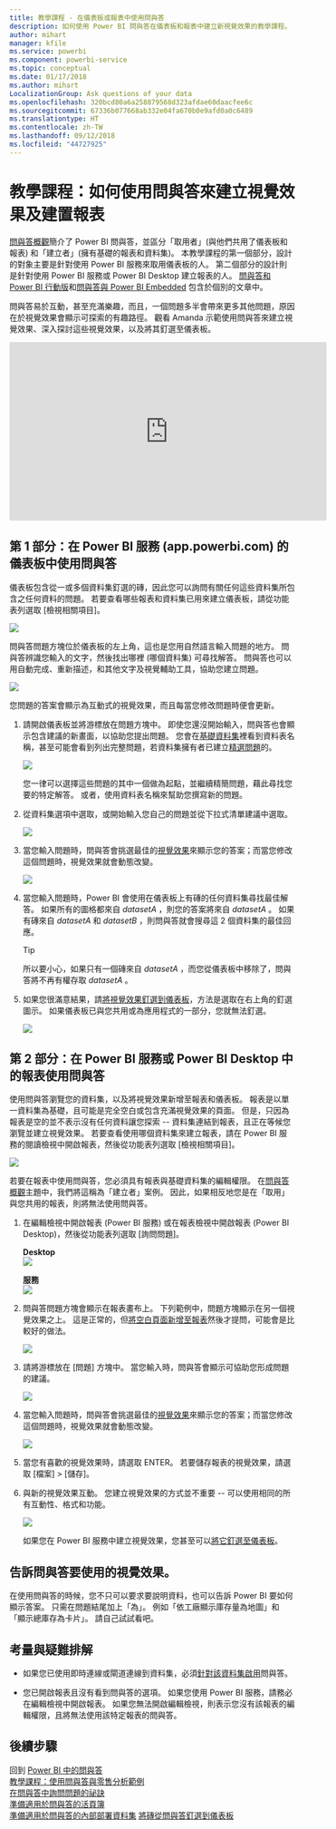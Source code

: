 ```yaml
---
title: 教學課程 - 在儀表板或報表中使用問與答
description: 如何使用 Power BI 問與答在儀表板和報表中建立新視覺效果的教學課程。
author: mihart
manager: kfile
ms.service: powerbi
ms.component: powerbi-service
ms.topic: conceptual
ms.date: 01/17/2018
ms.author: mihart
LocalizationGroup: Ask questions of your data
ms.openlocfilehash: 320bcd80a6a258879568d323afdae60daacfee6c
ms.sourcegitcommit: 67336b077668ab332e04fa670b0e9afd0a0c6489
ms.translationtype: HT
ms.contentlocale: zh-TW
ms.lasthandoff: 09/12/2018
ms.locfileid: "44727925"
---
```

# <a name="tutorial-how-to-use-qa-to-create-visualizations-and-build-reports"></a>教學課程：如何使用問與答來建立視覺效果及建置報表
[問與答概觀](power-bi-q-and-a.md)簡介了 Power BI 問與答，並區分「取用者」(與他們共用了儀表板和報表) 和「建立者」(擁有基礎的報表和資料集)。 本教學課程的第一個部分，設計的對象主要是針對使用 Power BI 服務來取用儀表板的人。 第二個部分的設計則是針對使用 Power BI 服務或 Power BI Desktop 建立報表的人。 [問與答和 Power BI 行動版](consumer/mobile/mobile-apps-ios-qna.md)和[問與答與 Power BI Embedded](developer/qanda.md) 包含於個別的文章中。

問與答易於互動，甚至充滿樂趣，而且，一個問題多半會帶來更多其他問題，原因在於視覺效果會顯示可探索的有趣路徑。 觀看 Amanda 示範使用問與答來建立視覺效果、深入探討這些視覺效果，以及將其釘選至儀表板。

<iframe width="560" height="315" src="https://www.youtube.com/embed/qMf7OLJfCz8?list=PL1N57mwBHtN0JFoKSR0n-tBkUJHeMP2cP" frameborder="0" allowfullscreen></iframe>

## <a name="part-1-use-qa-on-a-dashboard-in-power-bi-service-apppowerbicom"></a>第 1 部分：在 Power BI 服務 (app.powerbi.com) 的儀表板中使用問與答
儀表板包含從一或多個資料集釘選的磚，因此您可以詢問有關任何這些資料集所包含之任何資料的問題。 若要查看哪些報表和資料集已用來建立儀表板，請從功能表列選取 [檢視相關項目]。

![](media/power-bi-tutorial-q-and-a/power-bi-view-related.png)

問與答問題方塊位於儀表板的左上角，這也是您用自然語言輸入問題的地方。 問與答辨識您輸入的文字，然後找出哪裡 (哪個資料集) 可尋找解答。 問與答也可以用自動完成、重新描述，和其他文字及視覺輔助工具，協助您建立問題。

![](media/power-bi-tutorial-q-and-a/powerbi-qna.png)

您問題的答案會顯示為互動式的視覺效果，而且每當您修改問題時便會更新。

1. 請開啟儀表板並將游標放在問題方塊中。 即使您還沒開始輸入，問與答也會顯示包含建議的新畫面，以協助您提出問題。 您會在[基礎資料集](service-get-data.md)裡看到資料表名稱，甚至可能會看到列出完整問題，若資料集擁有者已建立[精選問題](service-q-and-a-create-featured-questions.md)的。

   ![](media/power-bi-tutorial-q-and-a/powerbi-qna-cursor.png)

   您一律可以選擇這些問題的其中一個做為起點，並繼續精簡問題，藉此尋找您要的特定解答。 或者，使用資料表名稱來幫助您撰寫新的問題。

2. 從資料集選項中選取，或開始輸入您自己的問題並從下拉式清單建議中選取。

   ![](media/power-bi-tutorial-q-and-a/powerbi-qna-list.png)

3. 當您輸入問題時，問與答會挑選最佳的[視覺效果](visuals/power-bi-visualization-types-for-reports-and-q-and-a.md)來顯示您的答案；而當您修改這個問題時，視覺效果就會動態改變。

   ![](media/power-bi-tutorial-q-and-a/powerbi-qna-viz.png)

4. 當您輸入問題時，Power BI 會使用在儀表板上有磚的任何資料集尋找最佳解答。  如果所有的圖格都來自 *datasetA* ，則您的答案將來自 *datasetA* 。  如果有磚來自 *datasetA* 和 *datasetB* ，則問與答就會搜尋這 2 個資料集的最佳回應。

   > [!TIP]
   > 所以要小心，如果只有一個磚來自 *datasetA* ，而您從儀表板中移除了，問與答將不再有權存取 *datasetA* 。
   >
   >
5. 如果您很滿意結果，請[將視覺效果釘選到儀表板](service-dashboard-pin-tile-from-q-and-a.md)，方法是選取在右上角的釘選圖示。 如果儀表板已與您共用或為應用程式的一部分，您就無法釘選。

   ![](media/power-bi-tutorial-q-and-a/pbi_qna_finish-typing-question.jpg)

##    <a name="part-2-use-qa-in-a-report-in-power-bi-service-or-power-bi-desktop"></a>第 2 部分：在 Power BI 服務或 Power BI Desktop 中的報表使用問與答

使用問與答瀏覽您的資料集，以及將視覺效果新增至報表和儀表板。 報表是以單一資料集為基礎，且可能是完全空白或包含充滿視覺效果的頁面。 但是，只因為報表是空的並不表示沒有任何資料讓您探索 -- 資料集連結到報表，且正在等候您瀏覽並建立視覺效果。  若要查看使用哪個資料集來建立報表，請在 Power BI 服務的閱讀檢視中開啟報表，然後從功能表列選取 [檢視相關項目]。

![](media/power-bi-tutorial-q-and-a/power-bi-view-related.png)

若要在報表中使用問與答，您必須具有報表與基礎資料集的編輯權限。 在[問與答概觀](power-bi-q-and-a.md)主題中，我們將這稱為「建立者」案例。 因此，如果相反地您是在「取用」與您共用的報表，則將無法使用問與答。

1. 在編輯檢視中開啟報表 (Power BI 服務) 或在報表檢視中開啟報表 (Power BI Desktop)，然後從功能表列選取 [詢問問題]。

    **Desktop**    
    ![](media/power-bi-tutorial-q-and-a/power-bi-desktop-question.png)

    **服務**    
    ![](media/power-bi-tutorial-q-and-a/power-bi-service.png)

2. 問與答問題方塊會顯示在報表畫布上。 下列範例中，問題方塊顯示在另一個視覺效果之上。 這是正常的，但[將空白頁面新增至報表](power-bi-report-add-page.md)然後才提問，可能會是比較好的做法。

    ![](media/power-bi-tutorial-q-and-a/power-bi-ask-question.png)

3. 請將游標放在 [問題] 方塊中。 當您輸入時，問與答會顯示可協助您形成問題的建議。

   ![](media/power-bi-tutorial-q-and-a/power-bi-q-and-a-suggestions.png)

4. 當您輸入問題時，問與答會挑選最佳的[視覺效果](visuals/power-bi-visualization-types-for-reports-and-q-and-a.md)來顯示您的答案；而當您修改這個問題時，視覺效果就會動態改變。

   ![](media/power-bi-tutorial-q-and-a/power-bi-q-and-a-visual.png)

5. 當您有喜歡的視覺效果時，請選取 ENTER。 若要儲存報表的視覺效果，請選取 [檔案] > [儲存]。

6. 與新的視覺效果互動。 您建立視覺效果的方式並不重要 -- 可以使用相同的所有互動性、格式和功能。

   ![](media/power-bi-tutorial-q-and-a/power-bi-q-and-a-ellipses.png)

   如果您在 Power BI 服務中建立視覺效果，您甚至可以[將它釘選至儀表板](service-dashboard-pin-tile-from-q-and-a.md)。

## <a name="tell-qa-which-visualization-to-use"></a>告訴問與答要使用的視覺效果。
在使用問與答的時候，您不只可以要求要說明資料，也可以告訴 Power BI 要如何顯示答案。 只需在問題結尾加上「為<visualization type>」。  例如「依工廠顯示庫存量為地圖」和「顯示總庫存為卡片」。  請自己試試看吧。

##  <a name="considerations-and-troubleshooting"></a>考量與疑難排解
- 如果您已使用即時連線或閘道連線到資料集，必須[針對該資料集啟用](service-q-and-a-direct-query.md)問與答。

- 您已開啟報表且沒有看到問與答的選項。 如果您使用 Power BI 服務，請務必在編輯檢視中開啟報表。 如果您無法開啟編輯檢視，則表示您沒有該報表的編輯權限，且將無法使用該特定報表的問與答。

## <a name="next-steps"></a>後續步驟
回到 [Power BI 中的問與答](power-bi-q-and-a.md)   
[教學課程：使用問與答與零售分析範例](power-bi-visualization-introduction-to-q-and-a.md)   
[在問與答中詢問問題的祕訣](service-q-and-a-tips.md)   
[準備適用於問與答的活頁簿](service-prepare-data-for-q-and-a.md)  
[準備適用於問與答的內部部署資料集](service-q-and-a-direct-query.md)
[將磚從問與答釘選到儀表板](service-dashboard-pin-tile-from-q-and-a.md)
